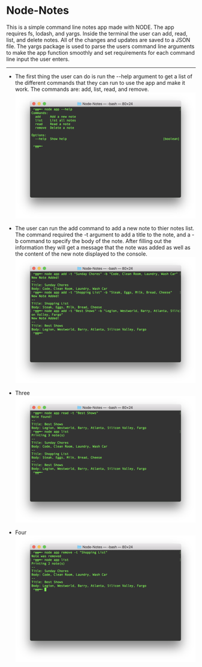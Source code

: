 # Node-Notes
This is a simple command line notes app made with NODE. The app requires fs, lodash, and yargs. Inside the terminal the user can add, read, list, and delete notes. All of the changes and updates are saved to a JSON file. The yargs package is used to parse the users command line arguments to make the app function smoothly and set requirements for each command line input the user enters. 

---

- The first thing the user can do is run the --help argument to get a list of the different commands that they can run to use the app and make it work. The commands are: add, list, read, and remove.
![USER COMMANDS](read_me/1-commands.png)

- The user can run the add command to add a new note to thier notes list. The command required the -t argument to add a title to the note, and a -b command to specify the body of the note. After filling out the information they will get a message that the note was added as well as the content of the new note displayed to the console.
![ADD NOTE](read_me/2-add.png)

- Three
![READ/LIST NOTES](read_me/3-readandlist.png)

- Four
![REMOVE NOTE](read_me/4-remove.png)
